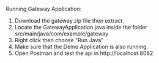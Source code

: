 Running Gateway Application:
  1. Download the gateway.zip file then extract.
  2. Locate the GatewayApplication.java inside the folder src/main/java/com/example/gateway
  3. Right click then choose "Run Java"
  4. Make sure that the Demo Application is also running.
  5. Open Postman and test the api in http://localhost:8082
